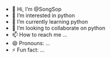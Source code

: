 - 👋 Hi, I’m @SongSop
- 👀 I’m interested in python
- 🌱 I’m currently learning python
- 💞️ I’m looking to collaborate on python
- 📫 How to reach me ...
- 😄 Pronouns: ...
- ⚡ Fun fact: ...

<!---
SongSop/SongSop is a ✨ special ✨ repository because its `README.md` (this file) appears on your GitHub profile.
You can click the Preview link to take a look at your changes.
--->
